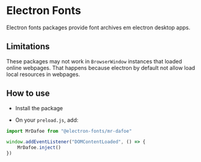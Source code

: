# Electron Fonts

Electron fonts packages provide font archives em electron desktop apps.

## Limitations

These packages may not work in `BrowserWindow` instances that loaded online webpages. That happens because electron by default not allow load local resources in webpages.

## How to use

* Install the package

* On your `preload.js`, add:

```ts
import MrDafoe from "@electron-fonts/mr-dafoe"

window.addEventListener("DOMContentLoaded", () => {
    MrDafoe.inject()
})
```